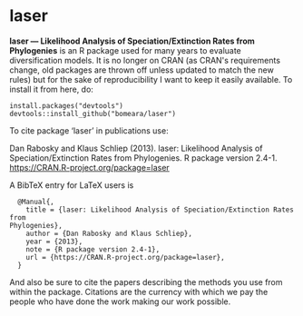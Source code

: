 # laser
**laser — Likelihood Analysis of Speciation/Extinction Rates from Phylogenies** 
is an R package used for many years to evaluate diversification models. It is no longer on CRAN (as CRAN's requirements change, old packages are thrown off unless updated to match the new rules) but for the sake of reproducibility I want to keep it easily available. To install it from here, do:

```
install.packages("devtools")
devtools::install_github("bomeara/laser")
```

To cite package ‘laser’ in publications use:

  Dan Rabosky and Klaus Schliep (2013). laser: Likelihood Analysis of
  Speciation/Extinction Rates from Phylogenies. R package version 2.4-1.
  https://CRAN.R-project.org/package=laser

A BibTeX entry for LaTeX users is

```
  @Manual{,
    title = {laser: Likelihood Analysis of Speciation/Extinction Rates from
Phylogenies},
    author = {Dan Rabosky and Klaus Schliep},
    year = {2013},
    note = {R package version 2.4-1},
    url = {https://CRAN.R-project.org/package=laser},
  }
```

And also be sure to cite the papers describing the methods you use from within the package. Citations are the currency with which we pay the people who have done the work making our work possible.
